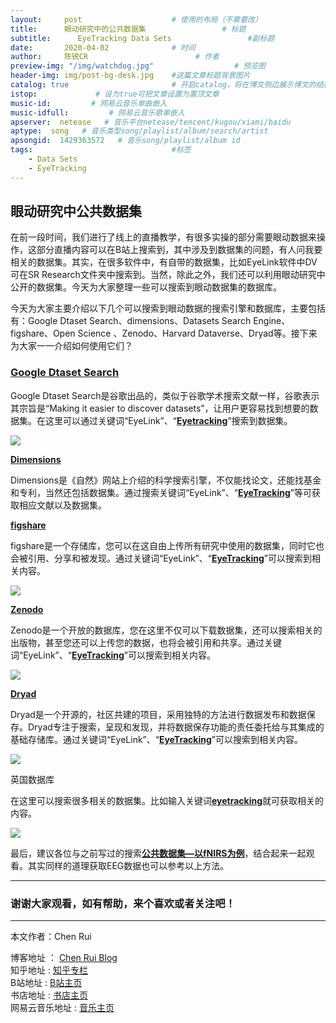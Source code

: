 ```yaml
---
layout:     post   				    # 使用的布局（不需要改）
title:      眼动研究中的公共数据集 				# 标题 
subtitle:      EyeTracking Data Sets                 #副标题
date:       2020-04-02 				# 时间
author:     陈锐CR 						# 作者
preview-img: "/img/watchdog.jpg" 		          # 预览图
header-img: img/post-bg-desk.jpg 	#这篇文章标题背景图片
catalog: true 						# 开启catalog，将在博文侧边展示博文的结构
istop:             # 设为true可把文章设置为置顶文章
music-id:         # 网易云音乐单曲嵌入
music-idfull:         # 网易云音乐歌单嵌入
apserver:  netease   # 音乐平台netease/tencent/kugou/xiami/baidu
aptype:  song   # 音乐类型song/playlist/album/search/artist
apsongid:  1429363572   # 音乐song/playlist/album id
tags:								#标签
    - Data Sets
    - EyeTracking
---
```

## 眼动研究中公共数据集

在前一段时间，我们进行了线上的直播教学，有很多实操的部分需要眼动数据来操作，这部分直播内容可以在B站上搜索到，其中涉及到数据集的问题，有人问我要相关的数据集。其实，在很多软件中，有自带的数据集，比如EyeLink软件中DV可在SR Research文件夹中搜索到。当然，除此之外，我们还可以利用眼动研究中公开的数据集。今天为大家整理一些可以搜索到眼动数据集的数据库。

今天为大家主要介绍以下几个可以搜索到眼动数据的搜索引擎和数据库，主要包括有：Google Dtaset Search、dimensions、Datasets Search Engine、figshare、Open Science 、Zenodo、Harvard Dataverse、Dryad等。接下来为大家一一介绍如何使用它们？

### [**Google Dtaset Search**](https://datasetsearch.research.google.com/)

Google Dtaset Search是谷歌出品的，类似于谷歌学术搜索文献一样，谷歌表示其宗旨是“Making it easier to discover datasets”，让用户更容易找到想要的数据集。在这里可以通过关键词“EyeLink”、“[**Eyetracking**](https://datasetsearch.research.google.com/search?query=eyetracking&docid=vP2weR0B49lH8QHnAAAAAA%3D%3D)”搜索到数据集。

![](https://tva1.sinaimg.cn/large/00831rSTgy1gdfepzp3k7j31im0u0acj.jpg)



[**Dimensions**](https://app.dimensions.ai/discover/publication)

Dimensions是《自然》网站上介绍的科学搜索引擎，不仅能找论文，还能找基金和专利，当然还包括数据集。通过搜索关键词“EyeLink”、“[**EyeTracking**](https://app.dimensions.ai/discover/publication?search_text=eyetracking&search_type=kws&search_field=full_search)”等可获取相应文献以及数据集。



[**figshare**](https://figshare.com/)

figshare是一个存储库，您可以在这自由上传所有研究中使用的数据集，同时它也会被引用、分享和被发现。通过关键词“EyeLink”、“[**EyeTracking**](https://figshare.com/search?q=eyetracking&searchMode=1)”可以搜索到相关内容。

![](https://tva1.sinaimg.cn/large/00831rSTgy1gdfevc324rj31fp0u0jwz.jpg)



[**Zenodo**](https://zenodo.org/)

Zenodo是一个开放的数据库，您在这里不仅可以下载数据集，还可以搜索相关的出版物，甚至您还可以上传您的数据，也将会被引用和共享。通过关键词“EyeLink”、“[**EyeTracking**](https://zenodo.org/search?page=1&size=20&q=eyetracking)”可以搜索到相关内容。

![](https://tva1.sinaimg.cn/large/00831rSTgy1gdfez08uqoj31ff0u0n16.jpg)



[**Dryad**](https://datadryad.org/)

Dryad是一个开源的，社区共建的项目，采用独特的方法进行数据发布和数据保存。Dryad专注于搜索，呈现和发现，并将数据保存功能的责任委托给与其集成的基础存储库。通过关键词“EyeLink”、“[**EyeTracking**](https://datadryad.org/search?utf8=%E2%9C%93&q=eyetracking)”可以搜索到相关内容。

![](https://tva1.sinaimg.cn/large/00831rSTgy1gdfeq762xzj31do0u0dht.jpg)



英国数据库

在这里可以搜索很多相关的数据集。比如输入关键词[**eyetracking**](https://beta.ukdataservice.ac.uk/datacatalogue/studies/#!?Search=eyetracking&Rows=10&Sort=1&DateFrom=440&DateTo=2020&Page=1)就可获取相关的内容。

![](https://tva1.sinaimg.cn/large/00831rSTgy1gdff6fisbgj31en0u0dhn.jpg)



最后，建议各位与之前写过的搜索[**公共数据集—以fNIRS为例**](http://7988888.xyz/2020/03/15/%E8%84%91%E7%94%B5%E6%95%B0%E6%8D%AE%E9%9B%86%E4%B8%AD%E6%96%87%E6%B1%87%E6%80%BB/)，结合起来一起观看。其实同样的道理获取EEG数据也可以参考以上方法。

----------

### 谢谢大家观看，如有帮助，来个喜欢或者关注吧！

----------

 本文作者：Chen Rui

 博客地址   ： [Chen Rui Blog][1] <br>
 知乎地址   :  [知乎专栏][2] <br>
 B站地址   :  [B站主页][3] <br> 书店地址   :  [书店主页](https://j.youzan.com/S8UKli)<br> 网易云音乐地址   :  [音乐主页](https://music.163.com/#/user/home?id=269228201)

[1]: http://7988888.xyz/
[2]: https://www.zhihu.com/people/braintechnology
[3]: https://space.bilibili.com/328549846

